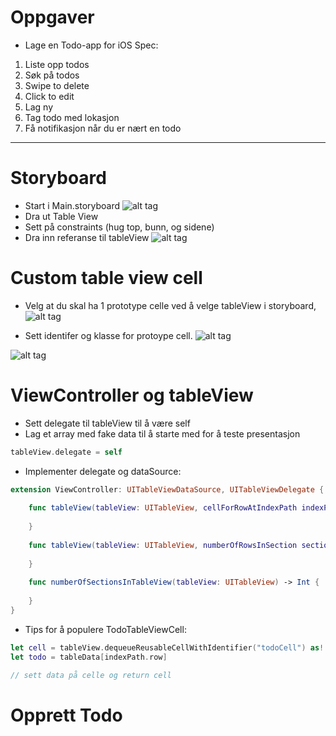 # Oppgaver

- Lage en Todo-app for iOS
Spec:

1. Liste opp todos
2. Søk på todos
3. Swipe to delete
4. Click to edit
5. Lag ny 
6. Tag todo med lokasjon
7. Få notifikasjon når du er nært en todo

---

# Storyboard

- Start i Main.storyboard
![alt tag](https://github.com/Lomaas/boilerplate/blob/master/presentasjonoppgaver/storyboard.png?raw=true)
- Dra ut Table View
- Sett på constraints (hug top, bunn, og sidene)
- Dra inn referanse til tableView
![alt tag](https://github.com/Lomaas/boilerplate/blob/master/presentasjonoppgaver/ctrldrag.png?raw=true)


# Custom table view cell

- Velg at du skal ha 1 prototype celle ved å velge tableView i storyboard, 
![alt tag](https://github.com/Lomaas/boilerplate/blob/master/presentasjonoppgaver/protoypecell.png?raw=true)

- Sett identifer og klasse for protoype cell. 
![alt tag](https://github.com/Lomaas/boilerplate/blob/master/presentasjonoppgaver/customcell.png?raw=true)

![alt tag](https://github.com/Lomaas/boilerplate/blob/master/presentasjonoppgaver/customclass.png?raw=true)

# ViewController og  tableView

- Sett delegate til tableView til å være self
- Lag et array med fake data til å starte med for å teste presentasjon

```swift
tableView.delegate = self
```

- Implementer delegate og dataSource:

```swift
extension ViewController: UITableViewDataSource, UITableViewDelegate {
    
    func tableView(tableView: UITableView, cellForRowAtIndexPath indexPath: NSIndexPath) -> UITableViewCell {
        
    }
    
    func tableView(tableView: UITableView, numberOfRowsInSection section: Int) -> Int {
        
    }
    
    func numberOfSectionsInTableView(tableView: UITableView) -> Int {
        
    }
}
```

- Tips for å populere TodoTableViewCell:

```swift
let cell = tableView.dequeueReusableCellWithIdentifier("todoCell") as! TodoTableViewCell
let todo = tableData[indexPath.row]

// sett data på celle og return cell

```


# Opprett Todo


